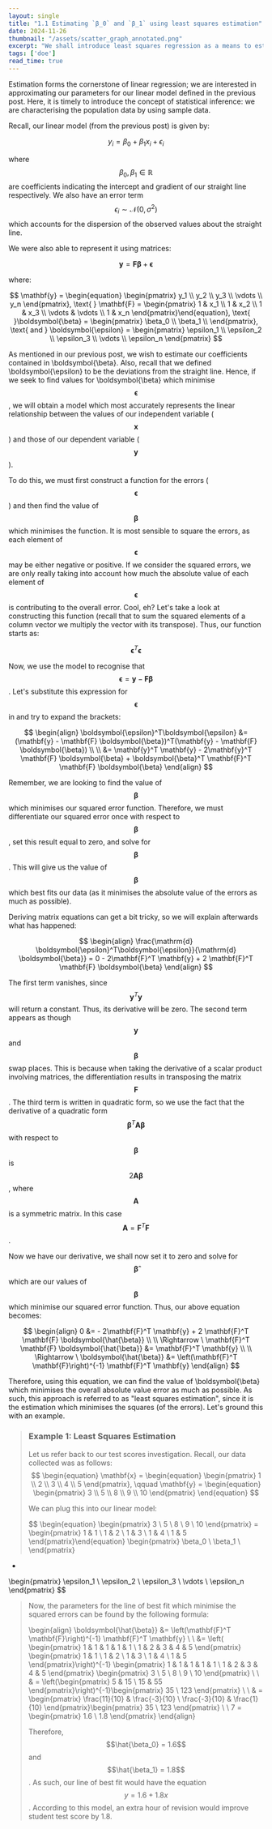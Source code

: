```yaml
---
layout: single
title: "1.1 Estimating `β_0` and `β_1` using least squares estimation"
date: 2024-11-26
thumbnail: "/assets/scatter_graph_annotated.png"
excerpt: "We shall introduce least squares regression as a means to estimate `β_0` and `β_1`."
tags: ['doe']
read_time: true
---
```

<script src="https://polyfill.io/v3/polyfill.min.js?features=es6"></script>
<script id="MathJax-script" async src="https://cdn.jsdelivr.net/npm/mathjax@3/es5/tex-mml-chtml.js"></script>
<script type="text/javascript" async
  src="https://cdnjs.cloudflare.com/ajax/libs/mathjax/2.7.7/MathJax.js?config=TeX-MML-AM_CHTML">
</script>

Estimation forms the cornerstone of linear regression; we are interested in approximating our parameters for our linear model defined in the previous post. Here, it is timely to introduce the concept of statistical inference: we are characterising the population data by using sample data.

Recall, our linear model (from the previous post) is given by:

$$
\begin{equation}
y_i = \beta_0 + \beta_1 x_i + \epsilon_i
\end{equation}
$$

where $$\beta_0, \beta_1 \in \mathbb{R}$$ are coefficients indicating the intercept and gradient of our straight line respectively. We also have an error term $$\epsilon_i \sim \mathcal{N}(0, \sigma^2)$$ which accounts for the dispersion of the observed values about the straight line.

We were also able to represent it using matrices:

$$
\begin{equation}
\mathbf{y} = \mathbf{F} \boldsymbol{\beta} + \boldsymbol{\epsilon}
\end{equation}
$$

where:

$$
\mathbf{y} = \begin{equation}
\begin{pmatrix}
y_1 \\
y_2 \\
y_3 \\
\vdots \\
y_n
\end{pmatrix}, \text{      } \mathbf{F} = \begin{pmatrix}
1 & x_1 \\
1 & x_2 \\
1 & x_3 \\
\vdots & \vdots \\
1 & x_n
\end{pmatrix}\end{equation}, \text{      }\boldsymbol{\beta} = \begin{pmatrix}
\beta_0 \\
\beta_1 \\
\end{pmatrix}, \text{   and   } \boldsymbol{\epsilon} = \begin{pmatrix}
\epsilon_1 \\
\epsilon_2 \\
\epsilon_3 \\
\vdots \\
\epsilon_n
\end{pmatrix}
$$

As mentioned in our previous post, we wish to estimate our coefficients contained in \boldsymbol{\beta}. Also, recall that we defined \boldsymbol{\epsilon} to be the deviations from the straight line. Hence, if we seek to find values for \boldsymbol{\beta} which minimise $$\boldsymbol{\epsilon}$$, we will obtain a model which most accurately represents the linear relationship between the values of our independent variable ($$\mathbf{x}$$) and those of our dependent variable ($$\mathbf{y}$$).

To do this, we must first construct a function for the errors ($$\boldsymbol{\epsilon}$$) and then find the value of $$\boldsymbol{\beta}$$ which minimises the function. It is most sensible to square the errors, as each element of $$\boldsymbol{\epsilon}$$ may be either negative or positive. If we consider the squared errors, we are only really taking into account how much the absolute value of each element of $$\boldsymbol{\epsilon}$$ is contributing to the overall error. Cool, eh? Let's take a look at constructing this function (recall that to sum the squared elements of a column vector we multiply the vector with its transpose). Thus, our function starts as:

$$\boldsymbol{\epsilon}^T\boldsymbol{\epsilon}$$

Now, we use the model to recognise that $$\boldsymbol{\epsilon} = \mathbf{y} - \mathbf{F} \boldsymbol{\beta}$$. Let's substitute this expression for $$\boldsymbol{\epsilon}$$ in and try to expand the brackets:

$$
\begin{align}
\boldsymbol{\epsilon}^T\boldsymbol{\epsilon} &= (\mathbf{y} - \mathbf{F} \boldsymbol{\beta})^T(\mathbf{y} - \mathbf{F} \boldsymbol{\beta}) \\ \\
&= \mathbf{y}^T \mathbf{y} - 2\mathbf{y}^T \mathbf{F} \boldsymbol{\beta} + \boldsymbol{\beta}^T \mathbf{F}^T \mathbf{F} \boldsymbol{\beta}
\end{align}
$$

Remember, we are looking to find the value of $$\boldsymbol{\beta}$$ which minimises our squared error function. Therefore, we must differentiate our squared error once with respect to $$\boldsymbol{\beta}$$, set this result equal to zero, and solve for $$\boldsymbol{\beta}$$. This will give us the value of $$\boldsymbol{\beta}$$ which best fits our data (as it minimises the absolute value of the errors as much as possible).

Deriving matrix equations can get a bit tricky, so we will explain afterwards what has happened:

$$
\begin{align}
\frac{\mathrm{d} \boldsymbol{\epsilon}^T\boldsymbol{\epsilon}}{\mathrm{d} \boldsymbol{\beta}} = 0 - 2\mathbf{F}^T \mathbf{y} + 2 \mathbf{F}^T \mathbf{F} \boldsymbol{\beta}
\end{align}
$$

The first term vanishes, since $$\mathbf{y}^T \mathbf{y}$$ will return a constant. Thus, its derivative will be zero. The second term appears as though $$\mathbf{y}$$ and $$\boldsymbol{\beta}$$ swap places. This is because when taking the derivative of a scalar product involving matrices, the differentiation results in transposing the matrix $$\mathbf{F}$$. The third term is written in quadratic form, so we use the fact that the derivative of a quadratic form $$\boldsymbol{\beta}^T \mathbf{A} \boldsymbol{\beta}$$ with respect to $$\boldsymbol{\beta}$$ is $$2 \mathbf{A}\boldsymbol{\beta}$$, where $$\mathbf{A}$$ is a symmetric matrix. In this case $$\mathbf{A} = \mathbf{F}^T \mathbf{F}$$.

Now we have our derivative, we shall now set it to zero and solve for $$\boldsymbol{\hat{\beta}}$$ which are our values of $$\boldsymbol{\beta}$$ which minimise our squared error function. Thus, our above equation becomes:

$$
\begin{align}
0 &= - 2\mathbf{F}^T \mathbf{y} + 2 \mathbf{F}^T \mathbf{F} \boldsymbol{\hat{\beta}} \\ \\
\Rightarrow \ \mathbf{F}^T \mathbf{F} \boldsymbol{\hat{\beta}} &= \mathbf{F}^T \mathbf{y} \\ \\
\Rightarrow \ \boldsymbol{\hat{\beta}} &=  \left(\mathbf{F}^T \mathbf{F}\right)^{-1} \mathbf{F}^T \mathbf{y}
\end{align}
$$

Therefore, using this equation, we can find the value of \boldsymbol{\beta} which minimises the overall absolute value error as much as possible. As such, this approach is referred to as "least squares estimation", since it is the estimation which minimises the squares (of the errors). Let's ground this with an example.

> ### Example 1: Least Squares Estimation
> Let us refer back to our test scores investigation. Recall, our data collected was as follows:
>$$
> \begin{equation}
> \mathbf{x} = \begin{equation}
\begin{pmatrix}
1 \\
2 \\
3 \\
4 \\
5
\end{pmatrix}, \qquad
> \mathbf{y} = \begin{equation}
\begin{pmatrix}
3 \\
5 \\
8 \\
9 \\
10
\end{pmatrix}
> \end{equation}
> $$
>
> We can plug this into our linear model:
>
> $$
\begin{equation}
\begin{pmatrix}
3 \\
5 \\
8 \\
9 \\
10
\end{pmatrix} = \begin{pmatrix}
1 & 1 \\
1 & 2 \\
1 & 3 \\
1 & 4 \\
1 & 5
\end{pmatrix}\end{equation} \begin{pmatrix}
\beta_0 \\
\beta_1 \\
\end{pmatrix}
+
\begin{pmatrix}
\epsilon_1 \\
\epsilon_2 \\
\epsilon_3 \\
\vdots \\
\epsilon_n
\end{pmatrix}
$$
> 
> Now, the parameters for the line of best fit which minimise the squared errors can be found by the following formula:
>
> \begin{align}
> \boldsymbol{\hat{\beta}} &=  \left(\mathbf{F}^T \mathbf{F}\right)^{-1} \mathbf{F}^T \mathbf{y} \\ \\
> &= \left( \begin{pmatrix}
1 & 1 & 1 & 1 & 1 \\
1 & 2 & 3 & 4 & 5
\end{pmatrix}
 \begin{pmatrix}
1 & 1 \\
1 & 2 \\
1 & 3 \\
1 & 4 \\
1 & 5
\end{pmatrix}\right)^{-1} \begin{pmatrix}
1 & 1 & 1 & 1 & 1 \\
1 & 2 & 3 & 4 & 5
\end{pmatrix} \begin{pmatrix}
3 \\
5 \\
8 \\
9 \\
10
\end{pmatrix} \\ \\
& = \left(\begin{pmatrix}
5 & 15 \\
15 & 55
\end{pmatrix}\right)^{-1}\begin{pmatrix}
35 \\
123
\end{pmatrix} \\ \\
& = \begin{pmatrix}
\frac{11}{10} & \frac{-3}{10} \\
\frac{-3}{10} & \frac{1}{10}
\end{pmatrix}\begin{pmatrix}
35 \\
123
\end{pmatrix} \\ \\
> 7 = \begin{pmatrix}
1.6 \\
1.8
\end{pmatrix}
> \end{align}
>
> Therefore, $$\hat{\beta_0} = 1.6$$ and $$\hat{\beta_1} = 1.8$$. As such, our line of best fit would have the equation $$y = 1.6 + 1.8x$$. According to this model, an extra hour of revision would improve student test score by 1.8.
